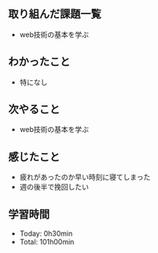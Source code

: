 ## 取り組んだ課題一覧
- web技術の基本を学ぶ

## わかったこと
- 特になし

## 次やること
- web技術の基本を学ぶ

## 感じたこと
- 疲れがあったのか早い時刻に寝てしまった
- 週の後半で挽回したい

## 学習時間
- Today: 0h30min
- Total: 101h00min
